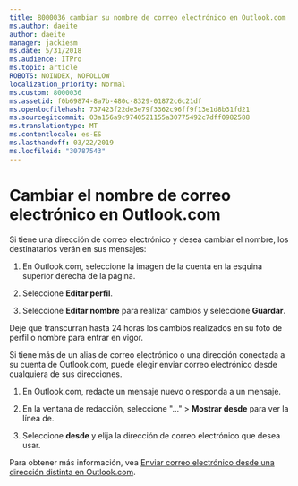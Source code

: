 ```yaml
---
title: 8000036 cambiar su nombre de correo electrónico en Outlook.com
ms.author: daeite
author: daeite
manager: jackiesm
ms.date: 5/31/2018
ms.audience: ITPro
ms.topic: article
ROBOTS: NOINDEX, NOFOLLOW
localization_priority: Normal
ms.custom: 8000036
ms.assetid: f0b69874-8a7b-480c-8329-01872c6c21df
ms.openlocfilehash: 737423f22de3e79f3362c96ff9f13e1d8b31fd21
ms.sourcegitcommit: 03a156a9c9740521155a30775492c7dff0982588
ms.translationtype: MT
ms.contentlocale: es-ES
ms.lasthandoff: 03/22/2019
ms.locfileid: "30787543"
---
```

# <a name="change-your-email-name-in-outlookcom"></a>Cambiar el nombre de correo electrónico en Outlook.com

Si tiene una dirección de correo electrónico y desea cambiar el nombre, los destinatarios verán en sus mensajes:
  
1. En Outlook.com, seleccione la imagen de la cuenta en la esquina superior derecha de la página.
    
2. Seleccione **Editar perfil**. 
    
3. Seleccione **Editar nombre** para realizar cambios y seleccione **Guardar**. 
    
Deje que transcurran hasta 24 horas los cambios realizados en su foto de perfil o nombre para entrar en vigor.
  
Si tiene más de un alias de correo electrónico o una dirección conectada a su cuenta de Outlook.com, puede elegir enviar correo electrónico desde cualquiera de sus direcciones.
  
1. En Outlook.com, redacte un mensaje nuevo o responda a un mensaje.
    
2. En la ventana de redacción, seleccione "..." \> **Mostrar desde** para ver la línea de. 
    
3. Seleccione **desde** y elija la dirección de correo electrónico que desea usar. 
    
Para obtener más información, vea [Enviar correo electrónico desde una dirección distinta en Outlook.com](https://go.microsoft.com/fwlink/p/?linkid=2001701&amp;clcid=0x409).
  

